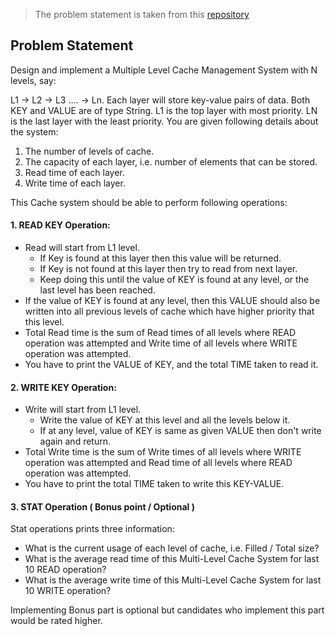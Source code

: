 
> The problem statement is taken from this [repository](https://github.com/anomaly2104/multi-level-cache-low-level-system-design) 

## Problem Statement
Design and implement a Multiple Level Cache Management System with N levels, say:

L1 -> L2 -> L3 .... -> Ln. Each layer will store key-value pairs of data. Both KEY and VALUE are of type String. L1 is the top layer with most priority. LN is the last layer with the least priority. You are given following details about the system:

1. The number of levels of cache.
2. The capacity of each layer, i.e. number of elements that can be stored.
3. Read time of each layer.
4. Write time of each layer.

This Cache system should be able to perform following operations:

#### 1. READ KEY Operation:
* Read will start from L1 level.
    * If Key is found at this layer then this value will be returned.
    * If Key is not found at this layer then try to read from next layer.
    * Keep doing this until the value of KEY is found at any level, or the last level has been reached.
* If the value of KEY is found at any level, then this VALUE should also be written into all previous levels of cache which have higher priority that this level.
* Total Read time is the sum of Read times of all levels where READ operation was attempted and Write time of all levels where WRITE operation was attempted.
* You have to print the VALUE of KEY, and the total TIME taken to read it.

#### 2. WRITE KEY Operation:
* Write will start from L1 level.
    * Write the value of KEY at this level and all the levels below it.
    * If at any level, value of KEY is same as given VALUE then don't write again and return.
* Total Write time is the sum of Write times of all levels where WRITE operation was attempted and Read time of all levels where READ operation was attempted.
* You have to print the total TIME taken to write this KEY-VALUE.

#### 3. STAT Operation ( Bonus point / Optional )
Stat operations prints three information:
* What is the current usage of each level of cache, i.e. Filled / Total size?
* What is the average read time of this Multi-Level Cache System for last 10 READ operation?
* What is the average write time of this Multi-Level Cache System for last 10 WRITE operation?

Implementing Bonus part is optional but candidates who implement this part would be rated higher.
